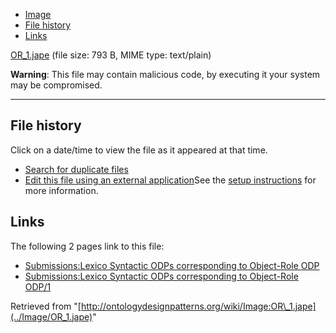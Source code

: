 * [Image](../Image/OR_1.jape#file)
* [File history](../Image/OR_1.jape#filehistory)
* [Links](../Image/OR_1.jape#filelinks)


[OR\_1.jape](../images/8/80/OR_1.jape "OR 1.jape")‎
 (file size: 793 B, MIME type: text/plain)




__Warning__: This file may contain malicious code, by executing it your system may be compromised.

---



## File history

Click on a date/time to view the file as it appeared at that time.



  
* [Search for duplicate files](http://ontologydesignpatterns.org/wiki/Special:FileDuplicateSearch/OR_1.jape "Special:FileDuplicateSearch/OR 1.jape")
* [Edit this file using an external application](http://ontologydesignpatterns.org/wiki/index.php?title=Image:OR_1.jape&action=edit&externaledit=true&mode=file "Image:OR 1.jape")See the [setup instructions](http://www.mediawiki.org/wiki/Manual:External_editors "http://www.mediawiki.org/wiki/Manual:External_editors") for more information.

## Links



The following 2 pages link to this file:


* [Submissions:Lexico Syntactic ODPs corresponding to Object-Role ODP](../Submissions/Lexico_Syntactic_ODPs_corresponding_to_Object-Role_ODP "Submissions:Lexico Syntactic ODPs corresponding to Object-Role ODP")
* [Submissions:Lexico Syntactic ODPs corresponding to Object-Role ODP/1](../Submissions/Lexico_Syntactic_ODPs_corresponding_to_Object-Role_ODP/1 "Submissions:Lexico Syntactic ODPs corresponding to Object-Role ODP/1")


Retrieved from "[http://ontologydesignpatterns.org/wiki/Image:OR\_1.jape](../Image/OR_1.jape)"